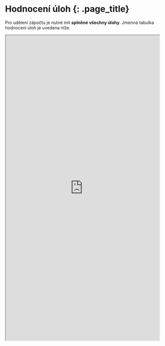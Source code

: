 
# Hodnocení úloh {: .page_title}

Pro udělení zápočtu je nutné mít __splněné všechny úlohy__. Jmenná tabulka hodnocení úloh je uvedena níže.

<iframe src="https://docs.google.com/spreadsheets/d/1RBCJ99r4Xq0sgOieYuvZmkfEJvFj48Goe-jzcNbt9sA?rm=minimal" width="100%" height="1000"></iframe>

<!-- TABULKA BEZ INTERAKCE -->
<!--    <iframe src="https://docs.google.com/spreadsheets/d/1RBCJ99r4Xq0sgOieYuvZmkfEJvFj48Goe-jzcNbt9sA/htmlview" width="100%" height="1000"></iframe>    -->